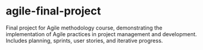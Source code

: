 # agile-final-project
Final project for Agile methodology course, demonstrating the implementation of Agile practices in project management and development. Includes planning, sprints, user stories, and iterative progress.
